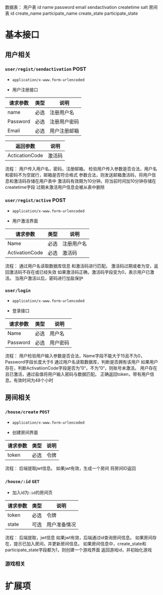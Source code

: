 数据表：
用户表
id
name
password
email
sendactivation
createtime
salt
房间表
id
create_name
participate_name
create_state
participate_state
# 基本接口

## 用户相关

### `user/regist/sendactivation` POST

- `application/x-www.form-urlencoded`

- 用户注册接口

| 请求参数 | 类型 | 说明       |
| -------- | ---- | ---------- |
| name | 必选 | 注册用户名 |
|Password|必选|注册用户密码|
|Email|必选|用户注册邮箱|

|返回参数|说明|
|---|---|
|ActicationCode|激活码|


流程：
用户传入用户名，密码，注册邮箱。
检验用户传入参数是否合法，用户名和密码不为空就行，邮箱是否符合格式
参数合法，则发送邮箱激活码，将用户信息和激活码存储在用户表中
激活码有效期为10分钟。将当前时间加10分钟存储在createtime字段
过期未激活用户信息会被从表中删除

### `user/regist/active` POST

- `application/x-www.form-urlencoded`

- 用户激活界面

| 请求参数 | 类型 | 说明       |
| -------- | ---- | ---------- |
| Name | 必选 | 注册用户名 |
|ActivationCode|必选|激活码|

流程：
通过用户名读取数据库信息
和激活码进行匹配。
激活码过期或者为空，返回激活码不存在或已经失效
如果激活码正确，激活码字段变为0，表示用户已激活。
当用户激活以后，密码进行加盐保护




### `user/login`

- `application/x-www.form-urlencoded`

- 登录接口

|请求参数|类型|说明|
|--- |--- |---|
|Name|必选|用户名|
|Password|必选|用户密码|

流程：
用户检验用户输入参数是否合法，Name字段不能大于15且不为0，Password字段长度大于6
通过用户名读取数据库，判断是否拥有该用户
如果用户存在，判断ActivatiionCode字段是否为”0“，不为”0“，则账号未激活。
用户存在且已激活，通过盐值将用户输入密码与数据匹配。
正确返回token，带有用户信息。有效时间为48个小时

## 房间相关

### `/house/create`	`POST`

- `application/x-www.form-urlencoded`

- 创建房间界面

|请求参数|类型|说明|
|---|---|---|
|token|必选|令牌|

流程：
后端提取jwt信息。
如果jwt有效，生成一个房间
将房间ID返回





### `/house/:id` `GET`

- 加入id为`:id`的房间页

|请求参数|类型|说明|
|---|---|---|
|token|必选|令牌|
|state|可选|用户准备情况|


流程：
后端提取，jwt信息
如果jwt有效，后端通过id查询房间信息。
如果房间存在，提示已加入房间，并更新房间信息。
如果房间信息中，create_state和participate_state字段都为1，则创建一个游戏界面
返回游戏id，并初始化游戏


### 游戏相关













# 扩展项